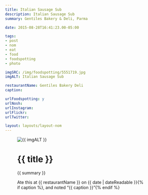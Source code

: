 ```yaml
---
title: Italian Sausage Sub
description: Italian Sausage Sub
summary: Gentiles Bakery & Deli, Parma

date: 2015-08-28T16:41:23.00-05:00

tags:
- post
- nom
- eat
- food
- foodspotting
- photo

imgSRC: /img/foodspotting/5551719.jpg
imgALT: Italian Sausage Sub

restaurantName: Gentiles Bakery Deli
caption:

urlFoodspotting: y
urlNosh: 
urlInstagram: 
urlFlickr:
urlTwitter: 

layout: layouts/layout-nom
---
```

<figure class="nom">
	<img class="u-photo img-border" src="{{ imgSRC }}" alt="{{ imgALT }}">
	<figcaption>
		<h1 class="title p-name">{{ title }}</h1>
		<p class="summary">{{ summary }}</p>
		<p>Ate this at {{ restaurantName }} on <time class="dt-published" datetime="{{ date | dateIso }}">{{ date | dateReadable }}</time>{% if caption %}, and noted <q class="caption">{{ caption }}</q>{% endif %}
	</figcaption>
</figure>
